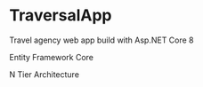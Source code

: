 # TraversalApp

Travel agency web app build with Asp.NET Core 8

Entity Framework Core

N Tier Architecture
